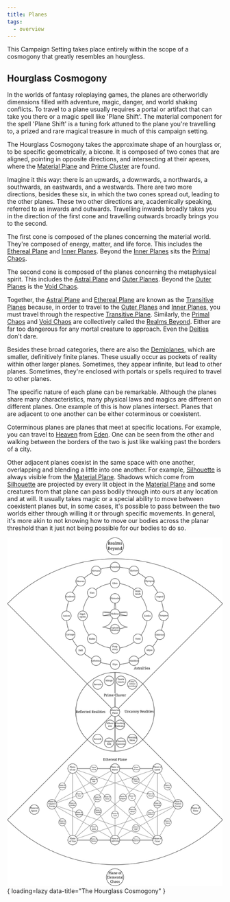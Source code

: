```yaml
---
title: Planes
tags:
  - overview
---
```


This Campaign Setting takes place entirely within the scope of a cosmogony that greatly resembles an hourgless.

## Hourglass Cosmogony

In the worlds of fantasy roleplaying games, the planes are otherworldly dimensions filled with adventure, magic, danger, and world shaking conflicts. To travel to a plane usually requires a portal or artifact that can take you there or a magic spell like 'Plane Shift'. The material component for the spell 'Plane Shift' is a tuning fork attuned to the plane you're travelling to, a prized and rare  magical treasure in much of this campaign setting.

The Hourglass Cosmogony takes the approximate shape of an hourglass or, to be specific geometrically, a bicone. It is composed of two cones that are aligned, pointing in opposite directions, and intersecting at their apexes, where the [Material Plane](prime/material.md) and [Prime Cluster](prime/index.md) are found.

Imagine it this way: there is an upwards, a downwards, a northwards, a southwards, an eastwards, and a westwards. There are two more directions, besides these six, in which the two cones spread out, leading to the other planes. These two other directions are, academically speaking, referred to as inwards and outwards. Travelling inwards broadly takes you in the direction of the first cone and travelling outwards broadly brings you to the second.

The first cone is composed of the planes concerning the material world. They're composed of energy, matter, and life force. This includes the [Ethereal Plane](transitive/ethereal.md) and [Inner Planes](inner/index.md). Beyond the [Inner Planes](inner/index.md) sits the [Primal Chaos](beyond/primal-chaos.md).

The second cone is composed of the planes concerning the metaphysical spirit. This includes the [Astral Plane](transitive/astral.md) and [Outer Planes](outer/index.md). Beyond the [Outer Planes](outer/index.md) is the [Void Chaos](beyond/void-chaos.md).

Together, the [Astral Plane](transitive/astral.md) and [Ethereal Plane](transitive/ethereal.md) are known as the [Transitive Planes](beyond/index.md) because, in order to travel to the [Outer Planes](outer/index.md) and [Inner Planes](inner/index.md), you must travel through the respective [Transitive Plane](transitive/index.md). Similarly, the [Primal Chaos](beyond/primal-chaos.md) and [Void Chaos](beyond/void-chaos.md) are collectively called the [Realms Beyond](beyond/index.md). Either are far too dangerous for any mortal creature to approach. Even the [Deities](../../creature/unique/deity/index.md) don't dare.

Besides these broad categories, there are also the [Demiplanes](demi/index.md), which are smaller, definitively finite planes. These usually occur as pockets of reality within other larger planes. Sometimes, they appear infinite, but lead to other planes. Sometimes, they're enclosed with portals or spells required to travel to other planes.

The specific nature of each plane can be remarkable. Although the planes share many characteristics, many physical laws and magics are different on different planes. One example of this is how planes intersect. Planes that are adjacent to one another can be either coterminous or coexistent.

Coterminous planes are planes that meet at specific locations. For example, you can travel to [Heaven](outer/extreme/heaven.md) from [Eden](outer/moderate/eden.md). One can be seen from the other and walking between the borders of the two is just like walking past the borders of a city.

Other adjacent planes coexist in the same space with one another, overlapping and blending a little into one another. For example, [Silhouette](prime/reflected/silhouette.md) is always visible from the [Material Plane](prime/material.md). Shadows which come from [Silhouette](prime/reflected/silhouette.md) are projected by every lit object in the [Material Plane](prime/material.md) and some creatures from that plane can pass bodily through into ours at any location and at will. It usually takes magic or a special ability to move between coexistent planes but, in some cases, it's possible to pass between the two worlds either through willing it or through specific movements. In general, it's more akin to not knowing how to move our bodies across the planar threshold than it just not being possible for our bodies to do so.

![The Hourglass Cosmogony](../../img/cosmogony.svg){ loading=lazy data-title="The Hourglass Cosmogony" }

